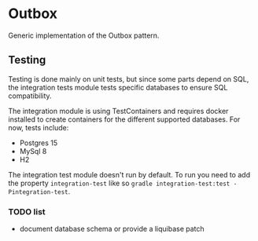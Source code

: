 # Outbox

Generic implementation of the Outbox pattern.

## Testing

Testing is done mainly on unit tests, but since some parts depend on SQL, the integration tests module tests
specific databases to ensure SQL compatibility.

The integration module is using TestContainers and requires docker installed to create containers for the different 
supported databases. For now, tests include:
- Postgres 15
- MySql 8
- H2

The integration test module doesn't run by default. To run you need to add the property `integration-test` like so
`gradle integration-test:test -Pintegration-test`.

### TODO list

- document database schema or provide a liquibase patch
